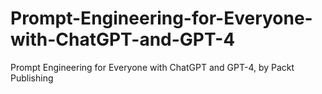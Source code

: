 # Prompt-Engineering-for-Everyone-with-ChatGPT-and-GPT-4
Prompt Engineering for Everyone with ChatGPT and GPT-4, by Packt Publishing
